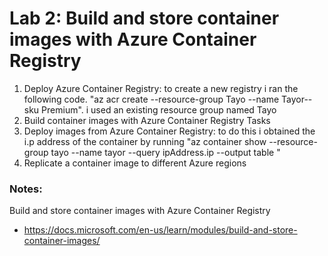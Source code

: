 # Lab 2: Build and store container images with Azure Container Registry

1. Deploy Azure Container Registry: to create a new registry i ran the following code. "az acr create --resource-group Tayo --name Tayor--sku Premium". i used an existing resource group named Tayo 
2. Build container images with Azure Container Registry Tasks
3. Deploy images from Azure Container Registry: to do this i obtained the i.p address of the container by running "az container show --resource-group  tayo --name tayor --query ipAddress.ip --output table "
4. Replicate a container image to different Azure regions

### Notes:

Build and store container images with Azure Container Registry
* https://docs.microsoft.com/en-us/learn/modules/build-and-store-container-images/
